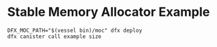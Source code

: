 # Stable Memory Allocator Example

```shell
DFX_MOC_PATH="$(vessel bin)/moc" dfx deploy
dfx canister call example size
```
